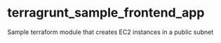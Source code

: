 # terragrunt_sample_frontend_app
Sample terraform module that creates EC2 instances in a public subnet
